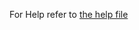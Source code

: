 For Help refer to [the help file](http://github.com/johnmuhl/radiant-ray-extension/tree/master/HELP_admin.markdown)